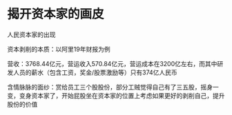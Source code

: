 # 揭开资本家的画皮

人民资本家的出现

资本剥削的本质：以阿里19年财报为例

营收：3768.44亿元，营运收入570.84亿元，营运成本在3200亿左右，而其中研发人员的薪水（包含工资，奖金/股票激励等）只有374亿人民币

含情脉脉的面纱：赏给员工三个股股份，部分工贼觉得自己有了三五股，摇身一变，变身资本家了，开始屁股坐在资本家的位置上考虑如果更好的剥削自己，提升股份的价值
